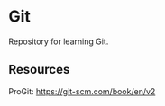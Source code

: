 Git
===

Repository for learning Git.

Resources
----------

ProGit: https://git-scm.com/book/en/v2
